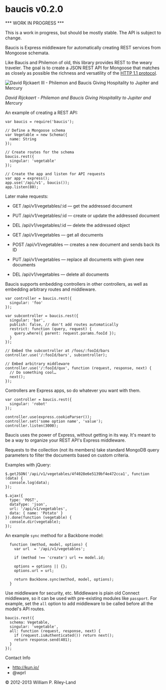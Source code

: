 baucis v0.2.0
=============

*** WORK IN PROGRESS ***

This is a work in progress, but should be mostly stable. The API is subject to change.

Baucis is Express middleware for automatically creating REST services from Mongoose schemata.

Like Baucis and Philemon of old, this library provides REST to the weary traveler.  The goal is to create a JSON REST API for Mongoose that matches as closely as possible the richness and versatility of the [HTTP 1.1 protocol](http://www.w3.org/Protocols/rfc2616/rfc2616.html).

![David Rjckaert III - Philemon and Baucis Giving Hospitality to Jupiter and Mercury](http://github.com/wprl/baucis/raw/master/david_rijckaert_iii-philemon_and_baucis.jpg "Hermes is like: 'Hey Baucis, don't kill that goose.  And thanks for the REST.'")

*David Rijckaert - Philemon and Baucis Giving Hospitality to Jupiter and Mercury*

An example of creating a REST API:

    var baucis = require('baucis');

    // Define a Mongoose schema
    var Vegetable = new Schema({
      name: String
    });

    // Create routes for the schema
    baucis.rest({
      singular: 'vegetable'
    });

    // Create the app and listen for API requests
    var app = express();
    app.use('/api/v1', baucis());
    app.listen(80);

Later make requests:

 * GET /api/v1/vegetables/:id &mdash; get the addressed document
 * PUT /api/v1/vegetables/:id &mdash; create or update the addressed document
 * DEL /api/v1/vegetables/:id &mdash; delete the addressed object

 * GET /api/v1/vegetables &mdash; get all documents
 * POST /api/v1/vegetables &mdash; creates a new document and sends back its ID
 * PUT /api/v1/vegetables &mdash; replace all documents with given new documents
 * DEL /api/v1/vegetables &mdash; delete all documents

Baucis supports embedding controllers in other controllers, as well as embedding arbitrary routes and middleware.

    var controller = baucis.rest({
      singular: 'foo'
    });

    var subcontroller = baucis.rest({
      singular: 'bar',
      publish: false, // don't add routes automatically
      restrict: function (query, request) {
        query.where({ parent: request.params.fooId });
      }
    });

    // Embed the subcontroller at /foos/:fooId/bars
    controller.use('/:fooId/bars', subcontroller);

    // Embed arbitrary middleware
    controller.use('/:fooId/qux', function (request, response, next) {
      // Do something cool…
      next();
    });

Controllers are Express apps, so do whatever you want with them.

    var controller = baucis.rest({
      singular: 'robot'
    });

    controller.use(express.cookieParser());
    controller.set('some option name', 'value');
    controller.listen(3000);

Baucis uses the power of Express, without getting in its way.  It's meant to be a way to organize your REST API's Express middleware.

Requests to the collection (not its members) take standard MongoDB query parameters to filter the documents based on custom criteria.

Examples with jQuery:

    $.getJSON('/api/v1/vegetables/4f4028e6e5139bf4e472cca1', function (data) {
      console.log(data);
    });

    $.ajax({
      type: 'POST',
      dataType: 'json',
      url: '/api/v1/vegetables',
      data: { name: 'Potato' }
    }).done(function (vegetable) {
      console.dir(vegetable);
    });

An example `sync` method for a Backbone model:

      function (method, model, options) {
        var url  = '/api/v1/vegetables';

        if (method !== 'create') url += model.id;

        options = options || {};
        options.url = url;

        return Backbone.sync(method, model, options);
      }

Use middleware for security, etc.  Middleware is plain old Connect middleware, so it can be used with pre-existing modules like `passport`.  For example, set the `all` option to add middleware to be called before all the model's API routes.

    baucis.rest({
      schema: Vegetable,
      singular: 'vegetable',
      all: function (request, response, next) {
        if (request.isAuthenticated()) return next();
        return response.send(401);
      }
    });

Contact Info

 * http://kun.io/
 * @wprl

&copy; 2012-2013 William P. Riley-Land
